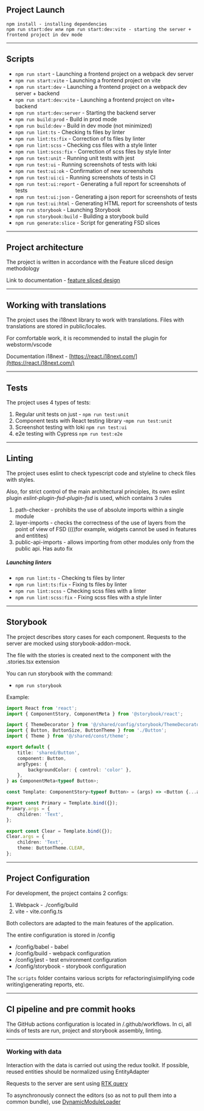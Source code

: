 ## Project Launch

```
npm install - installing dependencies
npm run start:dev или npm run start:dev:vite - starting the server + frontend project in dev mode
```

----

## Scripts

- `npm run start` - Launching a frontend project on a webpack dev server
- `npm run start:vite` - Launching a frontend project on vite
- `npm run start:dev` - Launching a frontend project on a webpack dev server + backend
- `npm run start:dev:vite` - Launching a frontend project on vite+ backend
- `npm run start:dev:server` - Starting the backend server
- `npm run build:prod` - Build in prod mode
- `npm run build:dev` - Build in dev mode (not minimized)
- `npm run lint:ts` - Checking ts files by linter
- `npm run lint:ts:fix` - Correction of ts files by linter
- `npm run lint:scss` - Checking css files with a style linter
- `npm run lint:scss:fix` - Correction of scss files by style linter
- `npm run test:unit` - Running unit tests with jest
- `npm run test:ui` - Running screenshots of tests with loki
- `npm run test:ui:ok` - Confirmation of new screenshots
- `npm run test:ui:ci` - Running screenshots of tests in CI
- `npm run test:ui:report` - Generating a full report for screenshots of tests
- `npm run test:ui:json` - Generating a json report for screenshots of tests
- `npm run test:ui:html` - Generating HTML report for screenshots of tests
- `npm run storybook` - Launching Storybook
- `npm run storybook:build` - Building a storybook build
- `npm run generate:slice` - Script for generating FSD slices

----

## Project architecture

The project is written in accordance with the Feature sliced design methodology

Link to documentation - [feature sliced design](https://feature-sliced.design/docs/get-started/tutorial)

----

## Working with translations

The project uses the i18next library to work with translations.
Files with translations are stored in public/locales.

For comfortable work, it is recommended to install the plugin for webstorm/vscode

Documentation i18next - [https://react.i18next.com/](https://react.i18next.com/)

----

## Tests

The project uses 4 types of tests:
1) Regular unit tests on just - `npm run test:unit`
2) Component tests with React testing library -`mpm run test:unit`
3) Screenshot testing with loki `npm run test:ui`
4) e2e testing with Cypress `npm run test:e2e`

----

## Linting

The project uses eslint to check typescript code and styleline to check files with styles.

Also, for strict control of the main architectural principles, its own eslint plugin *eslint-plugin-fsd-plugin-fsd* is used,
which contains 3 rules
1) path-checker - prohibits the use of absolute imports within a single module
2) layer-imports - checks the correctness of the use of layers from the point of view of FSD
   ((((for example, widgets cannot be used in features and entitites)
3) public-api-imports - allows importing from other modules only from the public api. Has auto fix

##### Launching linters
- `npm run lint:ts` - Checking ts files by linter
- `npm run lint:ts:fix` - Fixing ts files by linter
- `npm run lint:scss` - Checking scss files with a linter
- `npm run lint:scss:fix` - Fixing scss files with a style linter

----
## Storybook

The project describes story cases for each component.
Requests to the server are mocked using storybook-addon-mock.

The file with the stories is created next to the component with the .stories.tsx extension

You can run storybook with the command:
- `npm run storybook`

Example:

```typescript jsx
import React from 'react';
import { ComponentStory, ComponentMeta } from '@storybook/react';

import { ThemeDecorator } from '@/shared/config/storybook/ThemeDecorator/ThemeDecorator';
import { Button, ButtonSize, ButtonTheme } from './Button';
import { Theme } from '@/shared/const/theme';

export default {
    title: 'shared/Button',
    component: Button,
    argTypes: {
        backgroundColor: { control: 'color' },
    },
} as ComponentMeta<typeof Button>;

const Template: ComponentStory<typeof Button> = (args) => <Button {...args} />;

export const Primary = Template.bind({});
Primary.args = {
    children: 'Text',
};

export const Clear = Template.bind({});
Clear.args = {
    children: 'Text',
    theme: ButtonTheme.CLEAR,
};
```


----

## Project Configuration

For development, the project contains 2 configs:
1. Webpack - ./config/build
2. vite - vite.config.ts

Both collectors are adapted to the main features of the application.

The entire configuration is stored in /config
- /config/babel - babel
- /config/build - webpack configuration
- /config/jest - test environment configuration
- /config/storybook - storybook configuration

The `scripts` folder contains various scripts for refactoring\simplifying code writing\generating reports, etc.

----

## CI pipeline and pre commit hooks

The GitHub actions configuration is located in /.github/workflows.
In ci, all kinds of tests are run, project and storybook assembly, linting.

----

### Working with data

Interaction with the data is carried out using the redux toolkit.
If possible, reused entities should be normalized using EntityAdapter

Requests to the server are sent using [RTK query](/src/shared/api/rtkApi.ts)

To asynchronously connect the editors (so as not to pull them into a common bundle), use
[DynamicModuleLoader](/src/shared/lib/components/DynamicModuleLoader/DynamicModuleLoader.tsx)
